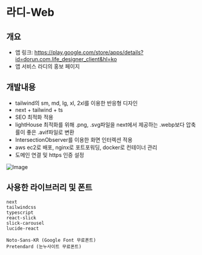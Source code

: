 # 라디-Web
## 개요
- 앱 링크: https://play.google.com/store/apps/details?id=dorun.com.life_designer_client&hl=ko
- 앱 서비스 라디의 홍보 페이지

## 개발내용
- tailwind의 sm, md, lg, xl, 2xl를 이용한 반응형 디자인
- next + tailwind + ts
- SEO 최적화 적용
- lightHouse 최적화를 위해 .png, .svg파일을 next에서 제공하는 .webp보다 압축률이 좋은 .avif파일로 변환
- IntersectionObserver를 이용한 화면 인터렉션 적용
- aws ec2로 배포, nginx로 포트포워딩, docker로 컨테이너 관리
- 도메인 연결 및 https 인증 설정
  
![Image](https://github.com/user-attachments/assets/2cc822ae-f992-49a3-8a4e-6379ba9469af)


## 사용한 라이브러리 및 폰트
```
next
tailwindcss
typescript
react-slick
slick-carousel
lucide-react

Noto-Sans-KR (Google Font 무료폰트)
Pretendard (눈누사이트 무료폰트)
```
